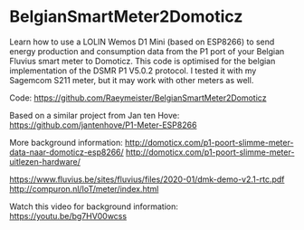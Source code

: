 # BelgianSmartMeter2Domoticz
Learn how to use a LOLIN Wemos D1 Mini (based on ESP8266) to send energy production and consumption data from the P1 port of your Belgian Fluvius smart meter to Domoticz.
This code is optimised for the belgian implementation of the DSMR P1 V5.0.2 protocol.
I tested it with my Sagemcom S211 meter, but it may work with other meters as well.



Code:
https://github.com/Raeymeister/BelgianSmartMeter2Domoticz



Based on a similar project from Jan ten Hove:
https://github.com/jantenhove/P1-Meter-ESP8266


More background information:
http://domoticx.com/p1-poort-slimme-meter-data-naar-domoticz-esp8266/
http://domoticx.com/p1-poort-slimme-meter-uitlezen-hardware/

https://www.fluvius.be/sites/fluvius/files/2020-01/dmk-demo-v2.1-rtc.pdf
http://compuron.nl/IoT/meter/index.html


Watch this video for background information: https://youtu.be/bg7HV00wcss
